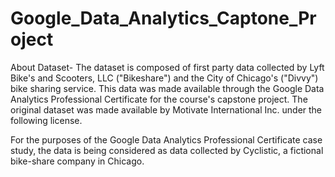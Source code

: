 # Google_Data_Analytics_Captone_Project
About Dataset-
The dataset is composed of first party data collected by Lyft Bike's and Scooters, LLC ("Bikeshare") and the City of Chicago's ("Divvy") bike sharing service. This data was made available through the Google Data Analytics Professional Certificate for the course's capstone project. The original dataset was made available by Motivate International Inc. under the following license.

For the purposes of the Google Data Analytics Professional Certificate case study, the data is being considered as data collected by Cyclistic, a fictional bike-share company in Chicago.
